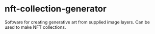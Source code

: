 # nft-collection-generator
Software for creating generative art from supplied image layers. Can be used to make NFT collections.
